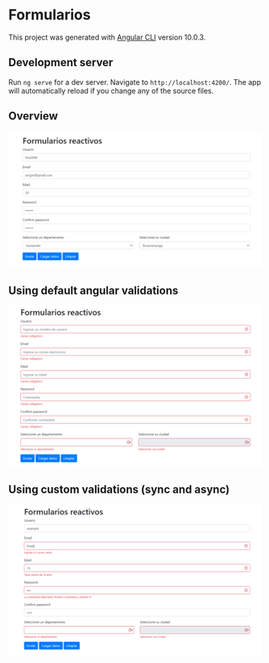# Formularios

This project was generated with [Angular CLI](https://github.com/angular/angular-cli) version 10.0.3.

## Development server

Run `ng serve` for a dev server. Navigate to `http://localhost:4200/`. The app will automatically reload if you change any of the source files.

## Overview

![Cat](https://raw.githubusercontent.com/sergiovega95/FormulariosReactivosAngular/master/src/assets/images/Capture1.PNG)

## Using default angular validations
![Cat](https://raw.githubusercontent.com/sergiovega95/FormulariosReactivosAngular/master/src/assets/images/Capture2.PNG)

## Using custom validations (sync and async)
![Cat](https://raw.githubusercontent.com/sergiovega95/FormulariosReactivosAngular/master/src/assets/images/Capture3.PNG)


